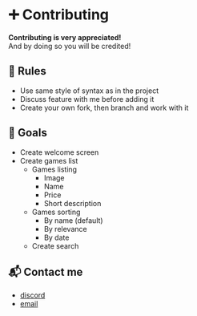 # ➕ Contributing

**Contributing is very appreciated!** \
And by doing so you will be credited!


## 📌 Rules

* Use same style of syntax as in the project
* Discuss feature with me before adding it
* Create your own fork, then branch and work with it


## 🎯 Goals
* Create welcome screen
* Create games list
	* Games listing
		* Image
		* Name
		* Price
		* Short description
	* Games sorting
		* By name (default)
		* By relevance
		* By date
	* Create search



## 📬 Contact me
* [discord](https://discord.gg/kAX7UErbA5)
* [email](sendto:ivan.resetnikov.alpha@gmail.com)